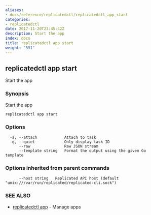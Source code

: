 ```yaml
---
aliases:
- docs/reference/replicatedctl/replicatedctl_app_start
categories:
- replicatedctl
date: 2017-11-20T23:45:42Z
description: Start the app
index: docs
title: replicatedctl app start
weight: "551"
---
```


## replicatedctl app start

Start the app

### Synopsis


Start the app

```
replicatedctl app start
```

### Options

```
  -a, --attach            Attach to task
  -q, --quiet             Only display task ID
      --raw               Raw JSON stream
      --template string   Format the output using the given Go template
```

### Options inherited from parent commands

```
      --host string   Replicated API host (default "unix:///var/run/replicated/replicated-cli.sock")
```

### SEE ALSO
* [replicatedctl app](/api/replicatedctl/replicatedctl_app/)	 - Manage apps

